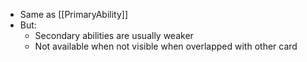 - Same as [[PrimaryAbility]]
- But:
	- Secondary abilities are usually weaker
	- Not available when not visible when overlapped with other card
